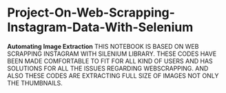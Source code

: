 # Project-On-Web-Scrapping-Instagram-Data-With-Selenium
**Automating Image Extraction**
THIS NOTEBOOK IS BASED ON WEB SCRAPPING INSTAGRAM WITH SILENIUM LIBRARY. THESE CODES HAVE BEEN MADE COMFORTABLE TO FIT FOR ALL KIND OF USERS AND HAS SOLUTIONS FOR ALL THE ISSUES REGARDING WEBSCRAPPING. AND ALSO THESE CODES ARE EXTRACTING FULL SIZE OF IMAGES NOT ONLY THE THUMBNAILS.
